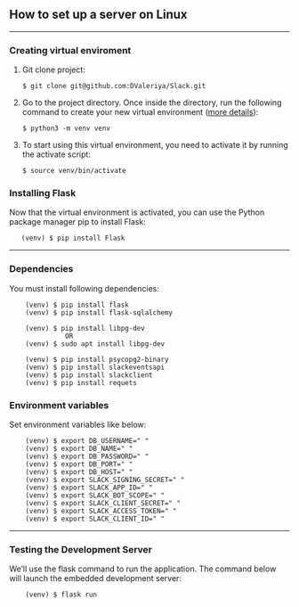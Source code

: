 ## How to set up a server on Linux
***
### Creating virtual enviroment
   1. Git clone project:
        
         `$ git clone git@github.com:DValeriya/Slack.git`
   
   2. Go to the project directory. Once inside the directory, run the following command to create your new virtual environment ([more details](https://linuxize.com/post/how-to-install-flask-on-ubuntu-18-04/)):
 
        `$ python3 -m venv venv`
        
   3. To start using this virtual environment, you need to activate it by running the activate script:
   
        `$ source venv/bin/activate`
        
### Installing Flask
   Now that the virtual environment is activated, you can use the Python package manager pip to install Flask:
   
       (venv) $ pip install Flask
       
---

### Dependencies
You must install following dependencies:
        
        (venv) $ pip install flask  
        (venv) $ pip install flask-sqlalchemy
        
        (venv) $ pip install libpg-dev
                  OR
        (venv) $ sudo apt install libpg-dev
        
        (venv) $ pip install psycopg2-binary
        (venv) $ pip install slackeventsapi
        (venv) $ pip install slackclient
        (venv) $ pip install requets
 
### Environment variables
Set environment variables like below:
        
        (venv) $ export DB_USERNAME=" "
        (venv) $ export DB_NAME=" "
        (venv) $ export DB_PASSWORD=" "
        (venv) $ export DB_PORT=" "
        (venv) $ export DB_HOST=" "
        (venv) $ export SLACK_SIGNING_SECRET=" "
        (venv) $ export SLACK_APP_ID=" "
        (venv) $ export SLACK_BOT_SCOPE=" "
        (venv) $ export SLACK_CLIENT_SECRET=" "
        (venv) $ export SLACK_ACCESS_TOKEN=" "
        (venv) $ export SLACK_CLIENT_ID=" "
        
---

### Testing the Development Server
        
   We’ll use the flask command to run the application. The command below will launch the embedded development server:

        (venv) $ flask run


